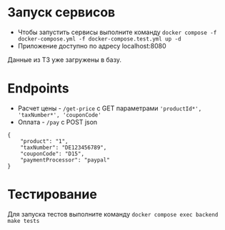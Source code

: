 # Запуск сервисов
- Чтобы запустить сервисы выполните команду `docker compose -f docker-compose.yml -f docker-compose.test.yml up -d`
- Приложение доступно по адресу localhost:8080

Данные из ТЗ уже загружены в базу.

# Endpoints
- Расчет цены - `/get-price` c GET параметрами `'productId*', 'taxNumber*', 'couponCode'`
- Оплата - `/pay` c POST json 

```
{
    "product": "1",
    "taxNumber": "DE123456789",
    "couponCode": "D15",
    "paymentProcessor": "paypal"
}
```

# Тестирование
Для запуска тестов выполните команду `docker compose exec backend make tests`
